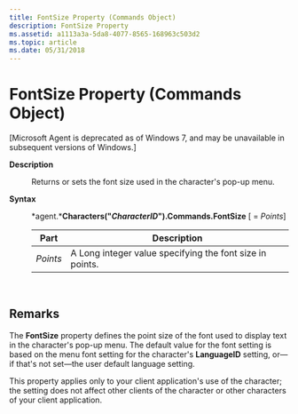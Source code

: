 ```yaml
---
title: FontSize Property (Commands Object)
description: FontSize Property
ms.assetid: a1113a3a-5da8-4077-8565-168963c503d2
ms.topic: article
ms.date: 05/31/2018
---
```


# FontSize Property (Commands Object)

\[Microsoft Agent is deprecated as of Windows 7, and may be unavailable in subsequent versions of Windows.\]

<dl> <dt>

<span id="Description"></span><span id="description"></span><span id="DESCRIPTION"></span>**Description**
</dt> <dd>

Returns or sets the font size used in the character's pop-up menu.

</dd> <dt>

<span id="Syntax"></span><span id="syntax"></span><span id="SYNTAX"></span>**Syntax**
</dt> <dd>

*agent.***Characters("***CharacterID***").Commands.FontSize** \[ = *Points*\]



| Part     | Description                                              |
|----------|----------------------------------------------------------|
| *Points* | A Long integer value specifying the font size in points. |



 

</dd> </dl>

## Remarks

The **FontSize** property defines the point size of the font used to display text in the character's pop-up menu. The default value for the font setting is based on the menu font setting for the character's **LanguageID** setting, or—if that's not set—the user default language setting.

This property applies only to your client application's use of the character; the setting does not affect other clients of the character or other characters of your client application.

 

 





